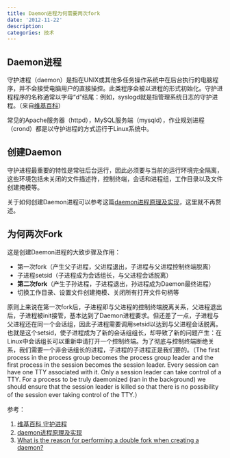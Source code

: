 ```yaml
---
title: Daemon进程为何需要两次fork
date: '2012-11-22'
description:
categories: 技术
---
```

Daemon进程
---------

守护进程（daemon）是指在UNIX或其他多任务操作系统中在后台执行的电脑程序，并不会接受电脑用户的直接操控。此类程序会被以进程的形式初始化。守护进程程序的名称通常以字母“d”结尾：例如，syslogd就是指管理系统日志的守护进程。（来自[维基百科][wikipedia]）

常见的Apache服务器（httpd），MySQL服务端（mysqld），作业规划进程（crond）都是以守护进程的方式运行于Linux系统中。

创建Daemon
---------

守护进程最重要的特性是常驻后台运行，因此必须要与当前的运行环境完全隔离，这些环境包括未关闭的文件描述符，控制终端，会话和进程组，工作目录以及文件创建掩模等。

关于如何创建Daemon进程可以参考这篇[daemon进程原理及实现][yungang]，这里就不再赘述。

为何两次Fork
----------

这是创建Daemon进程的大致步骤及作用：

- 第一次fork（产生父子进程，父进程退出，子进程与父进程控制终端脱离）  
- 子进程setsid（子进程成为会话组长，与父进程会话脱离）  
- **第二次fork**（产生子孙进程，子进程退出，孙进程成为Daemon最终进程）  
- 切换工作目录、设置文件创建掩模、关闭所有打开文件句柄等

原则上来说在第一次fork后，子进程即与父进程的控制终端脱离关系，父进程退出后，子进程被init接管，基本达到了Daemon进程要求。但还差了一点，子进程与父进程还在同一个会话组，因此子进程需要调用setsid以达到与父进程会话脱离。也就是这个setsid，使子进程成为了新的会话组组长，却导致了新的问题产生：在Linux中会话组长可以重新申请打开一个控制终端。为了彻底与控制终端断绝关系，我们需要一个非会话组长的进程，子进程的子进程正是我们要的。（The first process in the process group becomes the process group leader and the first process in the session becomes the session leader. Every session can have one TTY associated with it. Only a session leader can take control of a TTY. For a process to be truly daemonized (ran in the background) we should ensure that the session leader is killed so that there is no possibility of the session ever taking control of the TTY.）

参考：  
1. [维基百科 守护进程][wikipedia]  
2. [daemon进程原理及实现][yungang]  
3. [What is the reason for performing a double fork when creating a daemon?][stackoverflow]


[wikipedia]: http://zh.wikipedia.org/wiki/%E5%AE%88%E6%8A%A4%E8%BF%9B%E7%A8%8B
[yungang]: http://blog.163.com/yungang_z/blog/static/175153133201232462140622/
[stackoverflow]: http://stackoverflow.com/questions/881388/what-is-the-reason-for-performing-a-double-fork-when-creating-a-daemon